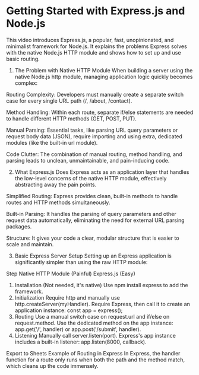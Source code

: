 
# Getting Started with Express.js and Node.js

This video introduces Express.js, a popular, fast, unopinionated, and minimalist framework for Node.js. It explains the problems Express solves with the native Node.js HTTP module and shows how to set up and use basic routing.

1. The Problem with Native HTTP Module
When building a server using the native Node.js http module, managing application logic quickly becomes complex:

Routing Complexity: Developers must manually create a separate switch case for every single URL path (/, /about, /contact).

Method Handling: Within each route, separate if/else statements are needed to handle different HTTP methods (GET, POST, PUT).

Manual Parsing: Essential tasks, like parsing URL query parameters or request body data (JSON), require importing and using extra, dedicated modules (like the built-in url module).

Code Clutter: The combination of manual routing, method handling, and parsing leads to unclean, unmaintainable, and pain-inducing code.

2. What Express.js Does
Express acts as an application layer that handles the low-level concerns of the native HTTP module, effectively abstracting away the pain points.

Simplified Routing: Express provides clean, built-in methods to handle routes and HTTP methods simultaneously.

Built-in Parsing: It handles the parsing of query parameters and other request data automatically, eliminating the need for external URL parsing packages.

Structure: It gives your code a clear, modular structure that is easier to scale and maintain.

3. Basic Express Server Setup
Setting up an Express application is significantly simpler than using the raw HTTP module:

Step	Native HTTP Module (Painful)	Express.js (Easy)
1. Installation	(Not needed, it's native)	Use npm install express to add the framework.
2. Initialization	Require http and manually use http.createServer(myHandler).	Require Express, then call it to create an application instance: const app = express();
3. Routing	Use a manual switch case on request.url and if/else on request.method.	Use the dedicated method on the app instance: app.get('/', handler) or app.post('/submit', handler).
4. Listening	Manually call server.listen(port).	Express's app instance includes a built-in listener: app.listen(8000, callback).

Export to Sheets
Example of Routing in Express
In Express, the handler function for a route only runs when both the path and the method match, which cleans up the code immensely.